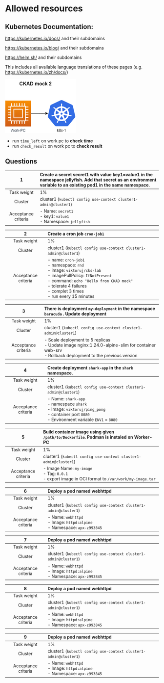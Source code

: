 # Allowed resources

## **Kubernetes Documentation:**

<https://kubernetes.io/docs/> and their subdomains

<https://kubernetes.io/blog/> and their subdomains

<https://helm.sh/> and their subdomains

This includes all available language translations of these pages (e.g. <https://kubernetes.io/zh/docs/>)

![preview](./preview.png)

- run ``time_left`` on work pc to **check time**
- run ``check_result`` on work pc to **check result**

## Questions

|        **1**        | Create a secret **secret1** with value **key1=value1** in the namespace **jellyfish**. Add that secret as an environment variable to an existing **pod1** in the same namespace. |
| :-----------------: |:---------------------------------------------------------------------------------------------------------------------------------------------------------------------------------|
|     Task weight     | 1%                                                                                                                                                                               |
|       Cluster       | cluster1 (`kubectl config use-context cluster1-admin@cluster1`)                                                                                                                  |
| Acceptance criteria | - Name: `secret1` <br/>- key1: `value1`<br/>- Namespace: `jellyfish`                                                                                                             |

|        **2**        | Create a cron job `cron-job1`                                                                                                                                                                                                                        |
|:-------------------:|:-----------------------------------------------------------------------------------------------------------------------------------------------------------------------------------------------------------------------------------------------------|
|     Task weight     | 1%                                                                                                                                                                                                                                                   |
|       Cluster       | cluster1 (`kubectl config use-context cluster1-admin@cluster1`)                                                                                                                                                                                      |
| Acceptance criteria | - name: `cron-job1` <br/>- namespace: `rnd`  <br/>- image: `viktoruj/cks-lab` <br/>-  imagePullPolicy: `IfNotPresent` <br/>-  command: `echo "Hello from CKAD mock"` <br/>- tolerate 4 failures <br/>-  complet 3 times <br/>-  run every 15 minutes |

|        **3**        | There is deployment `my-deployment` in the namespace `baracuda` . Update deployment                                                  |
| :-----------------: |:-------------------------------------------------------------------------------------------------------------------------------------|
|     Task weight     | 1%                                                                                                                                   |
|       Cluster       | cluster1 (`kubectl config use-context cluster1-admin@cluster1`)                                                                      |
| Acceptance criteria | - Scale deployment to 5 replicas  <br/>- Update image nginx:1.24.0-alpine-slim for container web-srv <br/>- Rollback deployment to the previous version |

|        **4**        | Create deployment  `shark-app` in the `shark` namespace.                                                                                                  |
| :-----------------: |:----------------------------------------------------------------------------------------------------------------------------------------------------------|
|     Task weight     | 1%                                                                                                                                                        |
|       Cluster       | cluster1 (`kubectl config use-context cluster1-admin@cluster1`)                                                                                           |
| Acceptance criteria | - Name: `shark-app` <br/>- namespace `shark`  <br/>- Image: `viktoruj/ping_pong`<br/>- container port `8080` <br/>- Environment variable `ENV1` = `8080`  |

|        **5**        | Build container image using given `/path/to/Dockerfile`. Podman is instaled on Worker-PC              |
| :-----------------: |:------------------------------------------------------------------------------------------------------|
|     Task weight     | 1%                                                                                                    |
|       Cluster       | cluster1 (`kubectl config use-context cluster1-admin@cluster1`)                                       |
| Acceptance criteria | - Image Name: `my-image` <br/>- Tag: `0.0.1`<br/>- export image in OCI format to `/var/work/my-image.tar` |

|        **6**        | Deploy a pod named webhttpd                                                    |
| :-----------------: |:-------------------------------------------------------------------------------|
|     Task weight     | 1%                                                                             |
|       Cluster       | cluster1 (`kubectl config use-context cluster1-admin@cluster1`)                |
| Acceptance criteria | - Name: `webhttpd` <br/>- Image: `httpd:alpine`<br/>- Namespace: `apx-z993845` |

|        **7**        | **Deploy a pod named webhttpd**                                                |
| :-----------------: | :----------------------------------------------------------------------------- |
|     Task weight     | 1%                                                                             |
|       Cluster       | cluster1 (`kubectl config use-context cluster1-admin@cluster1`)                |
| Acceptance criteria | - Name: `webhttpd` <br/>- Image: `httpd:alpine`<br/>- Namespace: `apx-z993845` |

|        **8**        | **Deploy a pod named webhttpd**                                                |
| :-----------------: | :----------------------------------------------------------------------------- |
|     Task weight     | 1%                                                                             |
|       Cluster       | cluster1 (`kubectl config use-context cluster1-admin@cluster1`)                |
| Acceptance criteria | - Name: `webhttpd` <br/>- Image: `httpd:alpine`<br/>- Namespace: `apx-z993845` |

|        **9**        | **Deploy a pod named webhttpd**                                                |
| :-----------------: | :----------------------------------------------------------------------------- |
|     Task weight     | 1%                                                                             |
|       Cluster       | cluster1 (`kubectl config use-context cluster1-admin@cluster1`)                |
| Acceptance criteria | - Name: `webhttpd` <br/>- Image: `httpd:alpine`<br/>- Namespace: `apx-z993845` |
